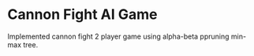 # Cannon Fight AI Game
Implemented cannon fight 2 player game using alpha-beta ppruning min-max tree.
